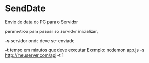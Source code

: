 # SendDate
Envio de data do PC para o Servidor

parametros para passar ao servidor inicializar,

**-s** servidor onde deve ser enviado

**-t** tempo em minutos que deve executar
Exemplo: nodemon app.js -s http://meuserver.com/api -t 1
